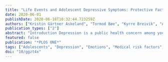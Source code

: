 ```yaml
---
title: "Life Events and Adolescent Depressive Symptoms: Protective Factors Associated with Resilience"
date: 2020-06-01
publishDate: 2020-06-18T10:32:44.723259Z
authors: ["Kristin Gärtner Askeland", "Tormod Bøe", "Kyrre Breivik", "Annette M. La Greca", "Børge Sivertsen", "Mari Hysing"]
publication_types: ["2"]
abstract: "Introduction Depression is a public health concern among youth, and it is pertinent to identify factors that can help prevent development of depressive symptoms in adolescence. This study aimed to investigate the association between negative life events and depressive symptoms among adolescents, and to examine the influence and relative contributions of personal, social and family protective factors related to resilience. Methods Data stem from the cross-sectional youth@hordaland-survey, conducted in Hordaland, Norway. In all, 9,546 adolescents, aged 16– 19 years old (52.8% girls) provided self-report information on depressive symptoms, negative life events and protective factors related to resilience. Results Experiencing a higher number of negative life events was related to increases in depressive symptoms, while the potential protective factors goal orientation, self-confidence, social competence, social support, and family cohesion individually were associated with fewer symptoms. Although there were small moderating effects of goal orientation and self-confidence, the results mainly supported a compensatory resilience model. When considering the potential protective factors jointly, only self-confidence and family cohesion were significantly associated with fewer depressive symptoms for both genders, with the addition of social support for girls. There were significant interactions between all the potential protective factors and gender, indicating a greater reduction of depressive symptoms with higher levels of protective factors among girls. Conclusions Interventions aimed at fostering self-confidence and family cohesion could be effective in preventing depressive symptoms for adolescent boys and girls, regardless of their exposure to negative events. Results further indicate that preventive interventions targeting these potential protective factors could be especially beneficial for adolescent girls."
featured: false
publication: "*PLOS ONE*"
tags: ["Adolescents", "Depression", "Emotions", "Medical risk factors", "Preventive medicine", "Psychometrics", "Public and occupational health", "Schools"]
doi: "10/ggzt4x"
---
```


